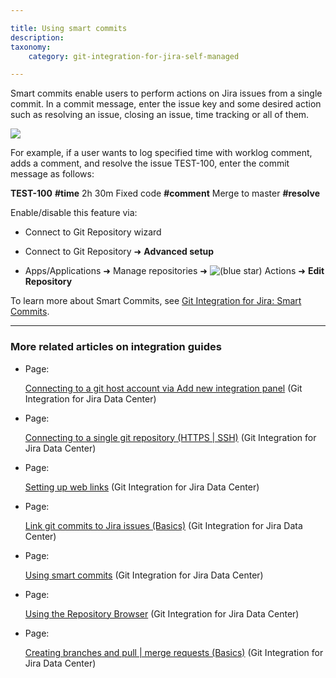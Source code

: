 ```yaml
---

title: Using smart commits
description:
taxonomy:
    category: git-integration-for-jira-self-managed

---
```

Smart commits enable users to perform actions on Jira issues from a single commit. In a commit message, enter the issue key and some desired action such as resolving an issue, closing an issue, time tracking or all of them.

![](https://bigbrassband.atlassian.net/wiki/download/attachments/2045149209/gitserver-git-commits-tab-example-new.png%3Fversion=1&modificationDate=1640706006442&cacheVersion=1&api=v2?version=1&modificationDate=1640866071249&cacheVersion=1&api=v2)

For example, if a user wants to log specified time with worklog comment, adds a comment, and resolve the issue TEST-100, enter the commit message as follows:

**TEST-100** **#time** 2h 30m Fixed code **#comment** Merge to master **#resolve**

Enable/disable this feature via:

*   Connect to Git Repository wizard

*   Connect to Git Repository ➜ **Advanced setup**

*   Apps/Applications ➜ Manage repositories ➜ ![(blue star)](/wiki/s/-1639011364/6452/8b4898d3c114827e64ec143b4fa79bb76a6cfa5b/_/images/icons/emoticons/star_blue.png) Actions ➜ **Edit Repository**


To learn more about Smart Commits, see [Git Integration for Jira: Smart Commits](/git-integration-for-jira-self-managed/Smart-commits).

* * *

### More related articles on integration guides

*   Page:

    [Connecting to a git host account via Add new integration panel](/wiki/spaces/GIJDC/pages/2044035170/Connecting+to+a+git+host+account+via+Add+new+integration+panel) (Git Integration for Jira Data Center)

*   Page:

    [Connecting to a single git repository (HTTPS | SSH)](/wiki/spaces/GIJDC/pages/2044035207) (Git Integration for Jira Data Center)

*   Page:

    [Setting up web links](/wiki/spaces/GIJDC/pages/2045181986/Setting+up+web+links) (Git Integration for Jira Data Center)

*   Page:

    [Link git commits to Jira issues (Basics)](/wiki/spaces/GIJDC/pages/2045149189) (Git Integration for Jira Data Center)

*   Page:

    [Using smart commits](/wiki/spaces/GIJDC/pages/2045149209/Using+smart+commits) (Git Integration for Jira Data Center)

*   Page:

    [Using the Repository Browser](/wiki/spaces/GIJDC/pages/2045214758/Using+the+Repository+Browser) (Git Integration for Jira Data Center)

*   Page:

    [Creating branches and pull | merge requests (Basics)](/wiki/spaces/GIJDC/pages/2045149234) (Git Integration for Jira Data Center)